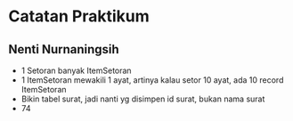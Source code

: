 # Catatan Praktikum

## Nenti Nurnaningsih
- 1 Setoran banyak ItemSetoran
- 1 ItemSetoran mewakili 1 ayat, artinya kalau setor 10 ayat, ada 10 record ItemSetoran
- Bikin tabel surat, jadi nanti yg disimpen id surat, bukan nama surat
- 74
